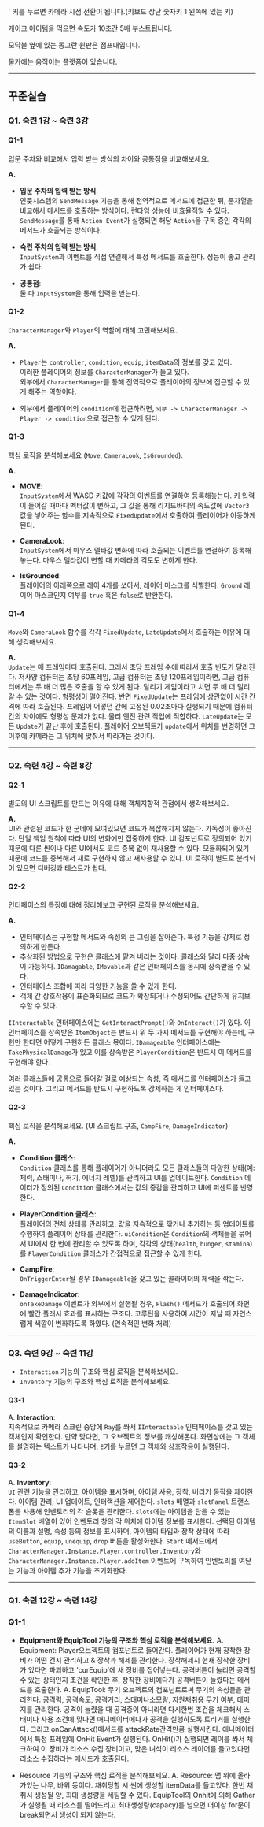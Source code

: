 ` 키를 누르면 카메라 시점 전환이 됩니다.(키보드 상단 숫자키 1 왼쪽에 있는 키)

케이크 아이템을 먹으면 속도가 10초간 5배 부스트됩니다.

모닥불 옆에 있는 동그란 원판은 점프대입니다.

물가에는 움직이는 플랫폼이 있습니다.

------------------------------------------------------------------------

## 꾸준실습

### Q1. 숙련 1강 ~ 숙련 3강

#### Q1-1  
입문 주차와 비교해서 입력 받는 방식의 차이와 공통점을 비교해보세요.  

**A.**  
- **입문 주차의 입력 받는 방식**:  
  인풋시스템의 `SendMessage` 기능을 통해 전역적으로 메서드에 접근한 뒤, 문자열을 비교해서 메서드를 호출하는 방식이다. 런타임 성능에 비효율적일 수 있다. `SendMessage`를 통해 `Action Event`가 실행되면 해당 `Action`을 구독 중인 각각의 메서드가 호출되는 방식이다.

- **숙련 주차의 입력 받는 방식**:  
  `InputSystem`과 이벤트를 직접 연결해서 특정 메서드를 호출한다. 성능이 좋고 관리가 쉽다.

- **공통점**:  
  둘 다 `InputSystem`을 통해 입력을 받는다.

#### Q1-2  
`CharacterManager`와 `Player`의 역할에 대해 고민해보세요.  

**A.**  
- `Player`는 `controller`, `condition`, `equip`, `itemData`의 정보를 갖고 있다.  
  이러한 플레이어의 정보를 `CharacterManager`가 들고 있다.  
  외부에서 `CharacterManager`를 통해 전역적으로 플레이어의 정보에 접근할 수 있게 해주는 역할이다.

- 외부에서 플레이어의 `condition`에 접근하려면, `외부 -> CharacterManager -> Player -> condition`으로 접근할 수 있게 된다.

#### Q1-3  
핵심 로직을 분석해보세요 (`Move`, `CameraLook`, `IsGrounded`).

**A.**  
- **MOVE**:  
  `InputSystem`에서 WASD 키값에 각각의 이벤트를 연결하여 등록해놓는다. 키 입력이 들어갈 때마다 벡터값이 변하고, 그 값을 통해 리지드바디의 속도값에 `Vector3` 값을 넣어주는 함수를 지속적으로 `FixedUpdate`에서 호출하여 플레이어가 이동하게 된다.

- **CameraLook**:  
  `InputSystem`에서 마우스 델타값 변화에 따라 호출되는 이벤트를 연결하여 등록해놓는다. 마우스 델타값이 변할 때 카메라의 각도도 변하게 한다.

- **IsGrounded**:  
  플레이어의 아래쪽으로 레이 4개를 쏘아서, 레이어 마스크를 식별한다. `Ground` 레이어 마스크인지 여부를 `true` 혹은 `false`로 반환한다.

#### Q1-4  
`Move`와 `CameraLook` 함수를 각각 `FixedUpdate`, `LateUpdate`에서 호출하는 이유에 대해 생각해보세요.

**A.**  
`Update`는 매 프레임마다 호출된다. 그래서 초당 프레임 수에 따라서 호출 빈도가 달라진다. 저사양 컴퓨터는 초당 60프레임, 고급 컴퓨터는 초당 120프레임이라면, 고급 컴퓨터에서는 두 배 더 많은 호출을 할 수 있게 된다. 달리기 게임이라고 치면 두 배 더 멀리 갈 수 있는 것이다. 형평성이 떨어진다. 반면 `FixedUpdate`는 프레임에 상관없이 시간 간격에 따라 호출된다. 프레임이 어떻던 간에 고정된 0.02초마다 실행되기 때문에 컴퓨터 간의 차이에도 형평성 문제가 없다. 물리 엔진 관련 작업에 적합하다. `LateUpdate`는 모든 `Update`가 끝난 후에 호출된다. 플레이어 오브젝트가 `update`에서 위치를 변경하면 그 이후에 카메라는 그 위치에 맞춰서 따라가는 것이다.

---

### Q2. 숙련 4강 ~ 숙련 8강

#### Q2-1  
별도의 UI 스크립트를 만드는 이유에 대해 객체지향적 관점에서 생각해보세요.  

**A.**  
UI와 관련된 코드가 한 군데에 모여있으면 코드가 복잡해지지 않는다. 가독성이 좋아진다. 단일 책임 원칙에 따라 UI의 변화에만 집중하게 한다. UI 컴포넌트로 정의되어 있기 때문에 다른 씬이나 다른 UI에서도 코드 중복 없이 재사용할 수 있다. 모듈화되어 있기 때문에 코드를 중복해서 새로 구현하지 않고 재사용할 수 있다. UI 로직이 별도로 분리되어 있으면 디버깅과 테스트가 쉽다.

#### Q2-2  
인터페이스의 특징에 대해 정리해보고 구현된 로직을 분석해보세요.  

**A.**  
- 인터페이스는 구현할 메서드와 속성의 큰 그림을 잡아준다. 특정 기능을 강제로 정의하게 만든다.
- 추상화된 방법으로 구현은 클래스에 맡겨 버리는 것이다. 클래스와 달리 다중 상속이 가능하다. `IDamagable`, `IMovable`과 같은 인터페이스를 동시에 상속받을 수 있다.  
- 인터페이스 조합에 따라 다양한 기능을 쓸 수 있게 한다.
- 객체 간 상호작용이 표준화되므로 코드가 확장되거나 수정되어도 간단하게 유지보수할 수 있다.

`IInteractable` 인터페이스에는 `GetInteractPrompt()`와 `OnInteract()`가 있다. 이 인터페이스를 상속받은 `ItemObject`는 반드시 위 두 가지 메서드를 구현해야 하는데, 구현만 한다면 어떻게 구현하든 클래스 몫이다. `IDamageable` 인터페이스에는 `TakePhysicalDamage`가 있고 이를 상속받은 `PlayerCondition`은 반드시 이 메서드를 구현해야 한다.

여러 클래스들에 공통으로 들어갈 걸로 예상되는 속성, 즉 메서드를 인터페이스가 들고 있는 것이다. 그리고 메서드를 반드시 구현하도록 강제하는 게 인터페이스다.

#### Q2-3  
핵심 로직을 분석해보세요. (UI 스크립트 구조, `CampFire`, `DamageIndicator`)

**A.**  
- **Condition 클래스**:  
  `Condition` 클래스를 통해 플레이어가 아니더라도 모든 클래스들의 다양한 상태(예: 체력, 스태미나, 허기, 에너지 레벨)를 관리하고 UI를 업데이트한다. `Condition` 데이터가 정의된 `Condition` 클래스에서는 값의 증감을 관리하고 UI에 퍼센트를 반영한다.

- **PlayerCondition 클래스**:  
  플레이어의 전체 상태를 관리하고, 값을 지속적으로 깎거나 추가하는 등 업데이트를 수행하여 플레이어 상태를 관리한다. `uiCondition`은 `Condition`의 객체들을 묶어서 UI에서 한 번에 관리할 수 있도록 하며, 각각의 상태(`health`, `hunger`, `stamina`)를 `PlayerCondition` 클래스가 간접적으로 접근할 수 있게 한다.

- **CampFire**:  
  `OnTriggerEnter`될 경우 `IDamageable`을 갖고 있는 콜라이더의 체력을 깎는다.

- **DamageIndicator**:  
  `onTakeDamage` 이벤트가 외부에서 실행될 경우, `Flash()` 메서드가 호출되어 화면에 빨간 플래시 효과를 표시하는 구조다. 코루틴을 사용하여 시간이 지날 때 자연스럽게 색깔이 변화하도록 하였다. (연속적인 변화 처리)

---

### Q3. 숙련 9강 ~ 숙련 11강  

- `Interaction` 기능의 구조와 핵심 로직을 분석해보세요.
- `Inventory` 기능의 구조와 핵심 로직을 분석해보세요.

#### Q3-1  
A. **Interaction**:  
   지속적으로 카메라 스크린 중앙에 `Ray`를 쏴서 `IInteractable` 인터페이스를 갖고 있는 객체인지 확인한다. 만약 맞다면, 그 오브젝트의 정보를 캐싱해온다. 화면상에는 그 객체를 설명하는 텍스트가 나타나며, `E`키를 누르면 그 객체와 상호작용이 실행된다.

#### Q3-2  
A. **Inventory**:  
   `UI` 관련 기능을 관리하고, 아이템을 표시하며, 아이템 사용, 장착, 버리기 동작을 제어한다. 아이템 관리, UI 업데이트, 인터랙션을 제어한다. `slots` 배열과 `slotPanel` 트랜스폼을 사용해 인벤토리의 각 슬롯을 관리한다. `slots`에는 아이템을 담을 수 있는 `ItemSlot` 배열이 있어 인벤토리 창의 각 위치에 아이템 정보를 표시한다. 선택된 아이템의 이름과 설명, 속성 등의 정보를 표시하며, 아이템의 타입과 장착 상태에 따라 `useButton`, `equip`, `unequip`, `drop` 버튼을 활성화한다. `Start` 메서드에서 `CharacterManager.Instance.Player.controller.Inventory`와 `CharacterManager.Instance.Player.addItem` 이벤트에 구독하여 인벤토리를 여닫는 기능과 아이템 추가 기능을 초기화한다.

------------------------------------------------------------------------

### Q1. 숙련 12강 ~ 숙련 14강  

### Q1-1 
- **Equipment와 EquipTool 기능의 구조와 핵심 로직을 분석해보세요.**
A. Equipment: Player오브젝트의 컴포넌트로 들어간다. 플레이어가 현재 장착한 장비가 어떤 건지 관리하고 & 장착과 해제를 관리한다. 장착해제시 현재 장착한 장비가 있다면 파괴하고 'curEquip'에 새 장비를 집어넣는다.
  공격버튼이 눌리면 공격할 수 있는 상태인지 조건을 확인한 후, 장착한 장비에다가 공격버튼이 눌렸다는 메서드를 호출한다.
A. EquipTool: 무기 오브젝트의 컴포넌트로써 무기의 속성들을 관리한다. 공격력, 공격속도, 공격거리, 스태미나소모량, 자원채취용 무기 여부, 데미지를 관리한다. 공격이 눌렸을 때 공격중이 아니라면 다시한번 조건을 체크해서 스태미나 사용 조건에 맞다면 애니메이터에다가 공격을 실행하도록 트리거를 실행한다. 그리고 onCanAttack()메서드를 attackRate간격만큼 실행시킨다. 애니메이터에서 특정 프레임에 OnHit Event가 실행된다. OnHit()가 실행되면 레이를 쏴서 체크하여 이 장비가 리소스 수집 장비이고, 맞은 녀석이 리소스 레이어를 들고있다면 리소스 수집하라는 메서드가 호출된다.
  
- Resource 기능의 구조와 핵심 로직을 분석해보세요.
A. Resource: 맵 위에 올라가있는 나무, 바위 등이다. 채취당할 시 씬에 생성할 itemData를 들고있다. 한번 채취시 생성될 양, 최대 생성량을 세팅할 수 있다. EquipTool의 Onhit에 의해 Gather가 실행될 때 리소스를 떨어뜨리고
최대생성량(capacy)를 넘으면 더이상 for문이 break되면서 생성이 되지 않는다.





